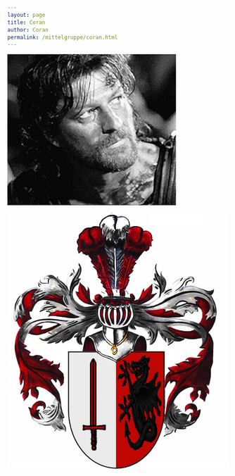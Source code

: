 ```yaml
---
layout: page
title: Coran
author: Coran
permalink: /mittelgruppe/coran.html
---
```


![Coran](/assets/img/char-coran.jpg)

![Coran-Wappen](/assets/img/char-coran-wappen.jpg)
